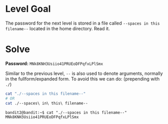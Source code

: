 # Level Goal
The password for the next level is stored in a file called `--spaces in this filename--` located in the home directory. Read it.

# Solve
**Password:** `MNk8KNH3Usiio41PRUEoDFPqfxLPlSmx`

Similar to the previous level, `--` is also used to denote arguments, normally in the fullform/expanded form. To avoid this we can do: (prepending with `./`)

```bash
cat "./--spaces in this filename--" 
# OR
cat ./--spaces\ in\ this\ filename-- 
```

```console
bandit2@bandit:~$ cat "./--spaces in this filename--" 
MNk8KNH3Usiio41PRUEoDFPqfxLPlSmx
```